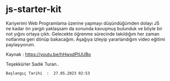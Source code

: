 # js-starter-kit

Kariyerimi Web Programlama üzerine yapmayı düşündüğümden dolayı JS ne kadar ön yargılı yaklaşsam da sonunda kavuşmuş bulunduk ve böyle bir not yığını ortaya çıktı.
Gelecekte öğrenme sürecinde takıldığım her zaman notlarıma geri dönüp bakacağım. Aşağıya izleyip yararlandığım video eğitimi paylaşıyorum.

Kaynak : https://youtu.be/hHwxdPIUUBo 

Teşekkürler Sadık Turan..

    Başlangıç Tarihi  :  27.05.2023 02:53
                                                                                                      
